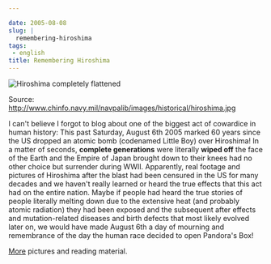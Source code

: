 ```yaml
---

date: 2005-08-08
slug: |
  remembering-hiroshima
tags:
 - english
title: Remembering Hiroshima
---
```


![Hiroshima completely
flattened](http://photos23.flickr.com/32309301_4c1ab15ec1_o.jpg)

Source:
<http://www.chinfo.navy.mil/navpalib/images/historical/hiroshima.jpg>

I can't believe I forgot to blog about one of the biggest act of
cowardice in human history: This past Saturday, August 6th 2005 marked
60 years since the US dropped an atomic bomb (codenamed Little Boy) over
Hiroshima! In a matter of seconds, **complete generations** were
literally **wiped off** the face of the Earth and the Empire of Japan
brought down to their knees had no other choice but surrender during
WWII. Apparently, real footage and pictures of Hiroshima after the blast
had been censured in the US for many decades and we haven't really
learned or heard the true effects that this act had on the entire
nation. Maybe if people had heard the true stories of people literally
melting down due to the extensive heat (and probably atomic radiation)
they had been exposed and the subsequent after effects and
mutation-related diseases and birth defects that most likely evolved
later on, we would have made August 6th a day of mourning and
remembrance of the day the human race decided to open Pandora's Box!

[More](http://www.lclark.edu/~history/HIROSHIMA/index.html) pictures and
reading material.

